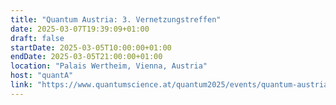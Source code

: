 ```yaml
---
title: "Quantum Austria: 3. Vernetzungstreffen"
date: 2025-03-07T19:39:09+01:00
draft: false
startDate: 2025-03-05T10:00:00+01:00
endDate: 2025-03-05T21:00:00+01:00
location: "Palais Wertheim, Vienna, Austria"
host: "quantA"
link: "https://www.quantumscience.at/quantum2025/events/quantum-austria-3-vernetzungstreffen"
---
```

